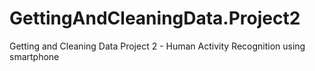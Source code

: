 GettingAndCleaningData.Project2
===============================

Getting and Cleaning Data Project 2 - Human Activity Recognition using smartphone
